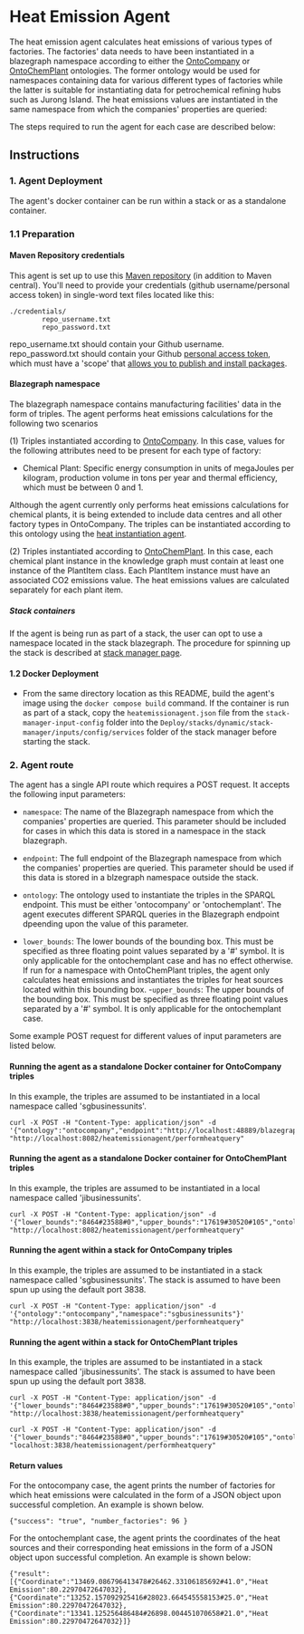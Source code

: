 # Heat Emission Agent

The heat emission agent calculates heat emissions of various types of factories. The factories' data needs to have been instantiated in a blazegraph namespace according to either the [OntoCompany](https://github.com/cambridge-cares/TheWorldAvatar/tree/main/JPS_Ontology/ontology/ontocompany) or [OntoChemPlant](https://github.com/cambridge-cares/TheWorldAvatar/tree/main/JPS_Ontology/ontology/ontochemplant) ontologies. The former ontology would be used for namespaces containing data for various different types of factories while the latter is suitable for instantiating data for petrochemical refining hubs such as Jurong Island. The heat emissions values are instantiated in the same namespace from which the companies' properties are queried:


The steps required to run the agent for each case are described below:

## Instructions

### 1. Agent Deployment

The agent's docker container can be run within a stack or as a standalone container.  


### 1.1 Preparation

#### Maven Repository credentials

This agent is set up to use this [Maven repository](https://maven.pkg.github.com/cambridge-cares/TheWorldAvatar/) (in addition to Maven central). You'll need to provide your credentials (github username/personal access token) in single-word text files located like this:
```
./credentials/
        repo_username.txt
        repo_password.txt
```
repo_username.txt should contain your Github username. repo_password.txt should contain your Github [personal access token](https://docs.github.com/en/github/authenticating-to-github/creating-a-personal-access-token),
which must have a 'scope' that [allows you to publish and install packages](https://docs.github.com/en/packages/working-with-a-github-packages-registry/working-with-the-apache-maven-registry#authenticating-to-github-packages).


#### Blazegraph namespace

The blazegraph namespace contains manufacturing facilities' data in the form of triples. The agent performs heat emissions calculations for the following two scenarios

(1) Triples instantiated according to [OntoCompany](https://github.com/cambridge-cares/TheWorldAvatar/tree/main/JPS_Ontology/ontology/ontocompany). In this case, values for the following attributes need to be present for each type of factory:

- Chemical Plant: Specific energy consumption in units of megaJoules per kilogram, production volume in tons per year and thermal efficiency, which must be between 0 and 1.

Although the agent currently only performs heat emissions calculations for chemical plants, it is being extended to include data centres and all other factory types in OntoCompany. The triples can be instantiated according to this ontology using the [heat instantiation agent](https://github.com/cambridge-cares/TheWorldAvatar/tree/1690-add-heat-instantiation-agent/Agents/HeatInstantiationAgent).

(2) Triples instantiated according to [OntoChemPlant](https://github.com/cambridge-cares/TheWorldAvatar/tree/main/JPS_Ontology/ontology/ontochemplant). In this case, each chemical plant instance in the knowledge graph must contain at least one instance of the PlantItem class. Each PlantItem instance must have an associated CO2 emissions value. The heat emissions values are calculated separately for each plant item.


##### Stack containers
If the agent is being run as part of a stack, the user can opt to use a namespace located in the stack blazegraph. The procedure for spinning up the stack is described at [stack manager page](https://github.com/cambridge-cares/TheWorldAvatar/tree/main/Deploy/stacks/dynamic/stack-manager).

#### 1.2 Docker Deployment

- From the same directory location as this README, build the agent's image using the `docker compose build` command. If the container is run as part of a stack, copy the `heatemissionagent.json` file from the `stack-manager-input-config` folder into the `Deploy/stacks/dynamic/stack-manager/inputs/config/services` folder of the stack manager before starting the stack.


### 2. Agent route

The agent has a single API route which requires a POST request. It accepts the following input parameters:

- ```namespace```: The name of the Blazegraph namespace from which the companies' properties are queried. This parameter should be included for cases in which this data is stored in a namespace in the stack blazegraph.
- ```endpoint```: The full endpoint of the Blazegraph namespace from which the companies' properties are queried. This parameter should be used if this data is stored in a blzegraph namespace outside the stack.
- ```ontology```: The ontology used to instantiate the triples in the SPARQL endpoint. This must be either 'ontocompany' or 'ontochemplant'. The agent executes different SPARQL queries in the Blazegraph endpoint dpeending upon the value of this parameter. 

- ```lower_bounds```: The lower bounds of the bounding box. This must be specified as three floating point values separated by a '#' symbol. It is only applicable for the ontochemplant case and has no effect otherwise. If run for a namespace with OntoChemPlant triples, the agent only calculates heat emissions and instantiates the triples for heat sources located within this bounding box.
-```upper_bounds```: The upper bounds of the bounding box. This must be specified as three floating point values separated by a '#' symbol. It is only applicable for the ontochemplant case.

Some example POST request for different values of input parameters are listed below.


#### Running the agent as a standalone Docker container for OntoCompany triples

In this example, the triples are assumed to be instantiated in a local namespace called 'sgbusinessunits'.

```
curl -X POST -H "Content-Type: application/json" -d '{"ontology":"ontocompany","endpoint":"http://localhost:48889/blazegraph/namespace/sgbusinessunits/sparql"}'  "http://localhost:8082/heatemissionagent/performheatquery"
```

#### Running the agent as a standalone Docker container for OntoChemPlant triples

In this example, the triples are assumed to be instantiated in a local namespace called 'jibusinessunits'.

```
curl -X POST -H "Content-Type: application/json" -d '{"lower_bounds":"8464#23588#0","upper_bounds":"17619#30520#105","ontology":"ontochemplant","endpoint":"http://localhost:48889/blazegraph/namespace/jibusinessunits/sparql"}'  "http://localhost:8082/heatemissionagent/performheatquery"
```



#### Running the agent within a stack for OntoCompany triples

In this example, the triples are assumed to be instantiated in a stack namespace called 'sgbusinessunits'. The stack is assumed to have been spun up using the default port 3838.

```
curl -X POST -H "Content-Type: application/json" -d '{"ontology":"ontocompany","namespace":"sgbusinessunits"}'  "http://localhost:3838/heatemissionagent/performheatquery"
```

#### Running the agent within a stack for OntoChemPlant triples

In this example, the triples are assumed to be instantiated in a stack namespace called 'jibusinessunits'. The stack is assumed to have been spun up using the default port 3838.

```
curl -X POST -H "Content-Type: application/json" -d '{"lower_bounds":"8464#23588#0","upper_bounds":"17619#30520#105","ontology":"ontochemplant","endpoint":"http://localhost:48889/blazegraph/namespace/jibusinessunits/sparql"}'  "http://localhost:3838/heatemissionagent/performheatquery"
```



```
curl -X POST -H "Content-Type: application/json" -d '{"lower_bounds":"8464#23588#0","upper_bounds":"17619#30520#105","ontology":"ontocompany"}'  "localhost:3838/heatemissionagent/performheatquery"
```


#### Return values 


For the ontocompany case, the agent prints the number of factories for which heat emissions were calculated in the form of a JSON object upon successful completion. An example is shown below.

`
{"success": "true", "number_factories": 96 }
`

For the ontochemplant case, the agent prints the coordinates of the heat sources and their corresponding heat emissions in the form of a JSON object upon successful completion. An example is shown below: 

`{"result":[{"Coordinate":"13469.086796413478#26462.33106185692#41.0","Heat Emission":80.22970472647032},{"Coordinate":"13252.157092925416#28023.664545558153#25.0","Heat Emission":80.22970472647032},{"Coordinate":"13341.125256486484#26898.004451070658#21.0","Heat Emission":80.22970472647032}]}
`
